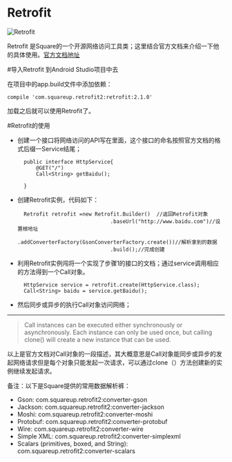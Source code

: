 # Retrofit 


![Retrofit](http://upload-images.jianshu.io/upload_images/1307647-0f7152781754a167.png?imageMogr2/auto-orient/strip%7CimageView2/2)

Retrofit 是Square的一个开源网络访问工具类；这里结合官方文档来介绍一下他的具体使用。[官方文档地址](http://square.github.io/retrofit/)

#导入Retrofit 到Android Studio项目中去

在项目中的app.build文件中添加依赖：

	compile 'com.squareup.retrofit2:retrofit:2.1.0'

加载之后就可以使用Retrofit了。

#Retrofit的使用

* 创建一个接口将网络访问的API写在里面，这个接口的命名按照官方文档的格式后缀一Service结尾；
		
		public interface HttpService{
			@GET("/")
			Call<String> getBaidu();
			
		}
		
* 创建Retrofit实例，代码如下：
	
	
		Retrofit retrofit =new Retrofit.Builder()  //返回Retrofit对象
									.baseUrl("http://www.baidu.com")//设置根地址
									.addConverterFactory(GsonConverterFactory.create())//解析拿到的数据
									.build();//完成创建
* 利用Retrofit实例闯将一个实现了步骤1的接口的文档；通过service调用相应的方法得到一个Call对象。
	
		HttpService service = retrofit.create(HttpService.class);
		Call<String> baidu = service.getBaidu();
		
* 然后同步或异步的执行Call对象访问网络；
		
------

>Call instances can be executed either synchronously or asynchronously. Each instance can only be used once, but calling clone() will create a new instance that can be used.

以上是官方文档对Call对象的一段描述，其大概意思是Call对象能同步或异步的发起网络请求但是每个对象只能发起一次请求，可以通过clone（）方法创建新的实例继续发起请求。

备注：以下是Square提供的常用数据解析裤：

* Gson: com.squareup.retrofit2:converter-gson
* Jackson: com.squareup.retrofit2:converter-jackson
* Moshi: com.squareup.retrofit2:converter-moshi
* Protobuf: com.squareup.retrofit2:converter-protobuf
* Wire: com.squareup.retrofit2:converter-wire
* Simple XML: com.squareup.retrofit2:converter-simplexml
* Scalars (primitives, boxed, and String): com.squareup.retrofit2:converter-scalars
		
	